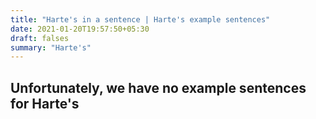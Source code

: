 ```yaml
---
title: "Harte's in a sentence | Harte's example sentences"
date: 2021-01-20T19:57:50+05:30
draft: falses
summary: "Harte's"
---
```

## Unfortunately, we have no example sentences for Harte's                 
